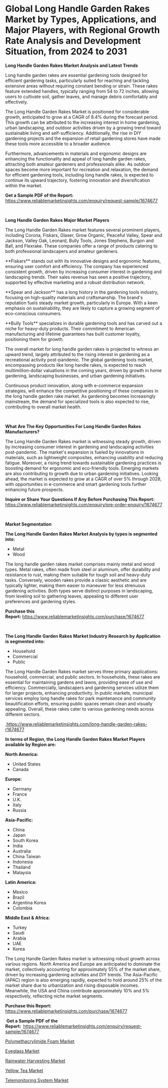<p><h1>Global Long Handle Garden Rakes Market by Types, Applications, and Major Players, with Regional Growth Rate Analysis and Development Situation, from 2024 to 2031</h1></p><p><strong>Long Handle Garden Rakes Market Analysis and Latest Trends</strong></p>
<p><p>Long handle garden rakes are essential gardening tools designed for efficient gardening tasks, particularly suited for reaching and tackling extensive areas without requiring constant bending or strain. These rakes feature extended handles, typically ranging from 54 to 72 inches, allowing users to cultivate soil, gather leaves, and manage debris comfortably and effectively.</p><p>The Long Handle Garden Rakes Market is positioned for considerable growth, anticipated to grow at a CAGR of 8.4% during the forecast period. This growth can be attributed to the increasing interest in home gardening, urban landscaping, and outdoor activities driven by a growing trend toward sustainable living and self-sufficiency. Additionally, the rise in DIY gardening projects and the expansion of retail gardening stores have made these tools more accessible to a broader audience.</p><p>Furthermore, advancements in materials and ergonomic designs are enhancing the functionality and appeal of long handle garden rakes, attracting both amateur gardeners and professionals alike. As outdoor spaces become more important for recreation and relaxation, the demand for efficient gardening tools, including long handle rakes, is expected to continue its upward trajectory, fostering innovation and diversification within the market.</p></p>
<p><strong>Get a Sample PDF of the Report:&nbsp;</strong> <a href="https://www.reliablemarketinsights.com/enquiry/request-sample/1674677?utm_campaign=1197&utm_medium=2&utm_source=Github&utm_content=ia&utm_term=10102024&utm_id=long-handle-garden-rakes">https://www.reliablemarketinsights.com/enquiry/request-sample/1674677</a></p>
<p>&nbsp;</p>
<p><strong>Long Handle Garden Rakes Major Market Players</strong></p>
<p><p>The Long Handle Garden Rakes market features several prominent players, including Corona, Fiskars, Glaser, Grow Organic, Peaceful Valley, Spear and Jackson, Valley Oak, Leonard, Bully Tools, Jones Stephens, Burgon and Ball, and Flexrake. These companies offer a range of products catering to both professional landscapers and amateur gardeners.</p><p>**Fiskars** stands out with its innovative designs and ergonomic features, ensuring user comfort and efficiency. The company has experienced consistent growth, driven by increasing consumer interest in gardening and landscaping trends. Their sales revenue has seen a positive trajectory, supported by effective marketing and a robust distribution network.</p><p>**Spear and Jackson** has a long history in the gardening tools industry, focusing on high-quality materials and craftsmanship. The brand's reputation fuels steady market growth, particularly in Europe. With a keen emphasis on sustainability, they are likely to capture a growing segment of eco-conscious consumers. </p><p>**Bully Tools** specializes in durable gardening tools and has carved out a niche for heavy-duty products. Their commitment to American manufacturing and lifetime guarantees has built customer loyalty, positioning them for growth. </p><p>The overall market for long handle garden rakes is projected to witness an upward trend, largely attributed to the rising interest in gardening as a recreational activity post-pandemic. The global gardening tools market, encompassing products like long handle rakes, is expected to reach multimillion-dollar valuations in the coming years, driven by growth in home gardening, landscaping businesses, and urban gardening initiatives.</p><p>Continuous product innovation, along with e-commerce expansion strategies, will enhance the competitive positioning of these companies in the long handle garden rake market. As gardening becomes increasingly mainstream, the demand for specialized tools is also expected to rise, contributing to overall market health.</p></p>
<p>&nbsp;</p>
<p><strong>What Are The Key Opportunities For Long Handle Garden Rakes Manufacturers?</strong></p>
<p><p>The Long Handle Garden Rakes market is witnessing steady growth, driven by increasing consumer interest in gardening and landscaping activities post-pandemic. The market's expansion is fueled by innovations in materials, such as lightweight composites, enhancing usability and reducing fatigue. Moreover, a rising trend towards sustainable gardening practices is boosting demand for ergonomic and eco-friendly tools. Emerging markets are also contributing to growth due to urban gardening initiatives. Looking ahead, the market is expected to grow at a CAGR of over 5% through 2028, with opportunities in e-commerce and smart gardening tools further enhancing future prospects.</p></p>
<p><strong>Inquire or Share Your Questions If Any Before Purchasing This Report:</strong> <a href="https://www.reliablemarketinsights.com/enquiry/pre-order-enquiry/1674677?utm_campaign=1197&utm_medium=2&utm_source=Github&utm_content=ia&utm_term=10102024&utm_id=long-handle-garden-rakes">https://www.reliablemarketinsights.com/enquiry/pre-order-enquiry/1674677</a></p>
<p>&nbsp;</p>
<p><strong>Market Segmentation</strong></p>
<p><strong>The Long Handle Garden Rakes Market Analysis by types is segmented into:</strong></p>
<p><ul><li>Metal</li><li>Wood</li></ul></p>
<p><p>The long handle garden rakes market comprises mainly metal and wood types. Metal rakes, often made from steel or aluminum, offer durability and resistance to rust, making them suitable for tough soil and heavy-duty tasks. Conversely, wooden rakes provide a classic aesthetic and are typically lighter, making them easier to maneuver for less strenuous gardening activities. Both types serve distinct purposes in landscaping, from leveling soil to gathering leaves, appealing to different user preferences and gardening styles.</p></p>
<p><strong>Purchase this Report:&nbsp;</strong><a href="https://www.reliablemarketinsights.com/purchase/1674677?utm_campaign=1197&utm_medium=2&utm_source=Github&utm_content=ia&utm_term=10102024&utm_id=long-handle-garden-rakes">https://www.reliablemarketinsights.com/purchase/1674677</a></p>
<p>&nbsp;</p>
<p><strong>The Long Handle Garden Rakes Market Industry Research by Application is segmented into:</strong></p>
<p><ul><li>Household</li><li>Commercial</li><li>Public</li></ul></p>
<p><p>The Long Handle Garden Rakes market serves three primary applications: household, commercial, and public sectors. In households, these rakes are essential for maintaining gardens and lawns, providing ease of use and efficiency. Commercially, landscapers and gardening services utilize them for larger projects, enhancing productivity. In public markets, municipal services employ long handle rakes for park maintenance and community beautification efforts, ensuring public spaces remain clean and visually appealing. Overall, these rakes cater to various gardening needs across different sectors.</p></p>
<p><a href="https://www.reliablemarketinsights.com/long-handle-garden-rakes-r1674677?utm_campaign=1197&utm_medium=2&utm_source=Github&utm_content=ia&utm_term=10102024&utm_id=long-handle-garden-rakes">&nbsp;https://www.reliablemarketinsights.com/long-handle-garden-rakes-r1674677</a></p>
<p><strong>In terms of Region, the Long Handle Garden Rakes Market Players available by Region are:</strong></p>
<p>
    <p> <strong> North America: </strong>
        <ul>
            <li>United States</li>
            <li>Canada</li>
        </ul>
        </p> 
    <p> <strong> Europe: </strong>
        <ul>
            <li>Germany</li>
            <li>France</li>
            <li>U.K.</li>
            <li>Italy</li>
            <li>Russia</li>
        </ul>
        </p> 
    <p> <strong> Asia-Pacific: </strong>
        <ul>
            <li>China</li>
            <li>Japan</li>
            <li>South Korea</li>
            <li>India</li>
            <li>Australia</li>
            <li>China Taiwan</li>
            <li>Indonesia</li>
            <li>Thailand</li>
            <li>Malaysia</li>
        </ul>
        </p> 
    <p> <strong> Latin America: </strong>
        <ul>
            <li>Mexico</li>
            <li>Brazil</li>
            <li>Argentina Korea</li>
            <li>Colombia</li>
        </ul>
        </p> 
    <p> <strong> Middle East & Africa: </strong>
        <ul>
            <li>Turkey</li>
            <li>Saudi</li>
            <li>Arabia</li>
            <li>UAE</li>
            <li>Korea</li>
        </ul>
    </p>
    </p>
<p><p>The Long Handle Garden Rakes market is witnessing robust growth across various regions. North America and Europe are anticipated to dominate the market, collectively accounting for approximately 55% of the market share, driven by increasing gardening activities and DIY trends. The Asia-Pacific (APAC) region is also emerging rapidly, expected to hold around 25% of the market share due to urbanization and rising disposable incomes. Meanwhile, the USA and China contribute approximately 10% and 5% respectively, reflecting niche market segments.</p></p>
<p><strong>Purchase this Report: </strong><a href="https://www.reliablemarketinsights.com/purchase/1674677?utm_campaign=1197&utm_medium=2&utm_source=Github&utm_content=ia&utm_term=10102024&utm_id=long-handle-garden-rakes">https://www.reliablemarketinsights.com/purchase/1674677</a></p>
<p>&nbsp;<strong>Get a Sample PDF of the Report:&nbsp;&nbsp;</strong><a href="https://www.reliablemarketinsights.com/enquiry/request-sample/1674677?utm_campaign=1197&utm_medium=2&utm_source=Github&utm_content=ia&utm_term=10102024&utm_id=long-handle-garden-rakes">https://www.reliablemarketinsights.com/enquiry/request-sample/1674677</a></p>
<p><strong></strong></p>
<p><p><a href="https://www.linkedin.com/pulse/global-polymethacrylimide-foam-market-exploring-share-trends-fy0wf?utm_campaign=1197&utm_medium=2&utm_source=Github&utm_content=ia&utm_term=10102024&utm_id=long-handle-garden-rakes">Polymethacrylimide Foam Market</a></p><p><a href="https://www.linkedin.com/pulse/global-eyeglass-market-size-expected-experience-cagr-53-through-huxve?utm_campaign=1197&utm_medium=2&utm_source=Github&utm_content=ia&utm_term=10102024&utm_id=long-handle-garden-rakes">Eyeglass Market</a></p><p><a href="https://www.linkedin.com/pulse/market-insights-global-rainwater-harvesting-forecast-areqe?utm_campaign=1197&utm_medium=2&utm_source=Github&utm_content=ia&utm_term=10102024&utm_id=long-handle-garden-rakes">Rainwater Harvesting Market</a></p><p><a href="https://issuu.com/reportprime-2/docs/yellow-tea-market-size-2030.pptx_1147cded1429e8?utm_campaign=1197&utm_medium=2&utm_source=Github&utm_content=ia&utm_term=10102024&utm_id=long-handle-garden-rakes">Yellow Tea Market</a></p><p><a href="https://www.linkedin.com/pulse/telemonitoring-system-market-global-share-ranking-overall-tctmc?utm_campaign=1197&utm_medium=2&utm_source=Github&utm_content=ia&utm_term=10102024&utm_id=long-handle-garden-rakes">Telemonitoring System Market</a></p></p>